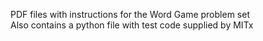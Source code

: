 PDF files with instructions for the Word Game problem set<br/>
Also contains a python file with test code supplied by MITx
